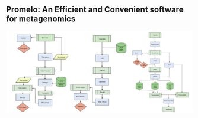 ## Promelo: An Efficient and Convenient software for metagenomics


![](tutorial_related/overview.jpg)
